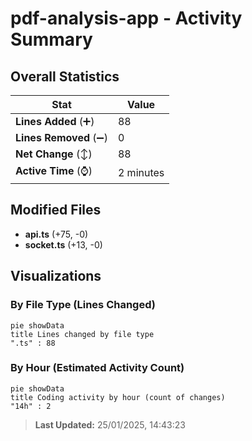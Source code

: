 # pdf-analysis-app - Activity Summary 

## Overall Statistics

| Stat                   | Value                                                             |
| ---------------------- | ----------------------------------------------------------------- |
| **Lines Added** (➕)   | 88                                          |
| **Lines Removed** (➖) | 0                                        |
| **Net Change** (↕)    | 88                |
| **Active Time** (⌚)   | 2 minutes |


## Modified Files
- **api.ts** (+75, -0)
- **socket.ts** (+13, -0)

## Visualizations

### By File Type (Lines Changed)

```mermaid
pie showData
title Lines changed by file type
".ts" : 88
```

### By Hour (Estimated Activity Count)

```mermaid
pie showData
title Coding activity by hour (count of changes)
"14h" : 2
```


> **Last Updated:** 25/01/2025, 14:43:23